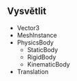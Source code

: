 ## Vysvětlit
- Vector3
- MeshInstance
- PhysicsBody
    - StaticBody
    - RigidBody
    - KinematicBody
- Translation
